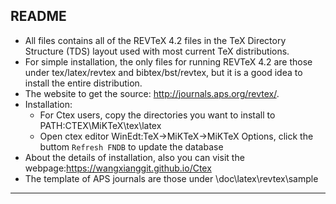 ## README 

* All files contains all of the REVTeX 4.2 files in the TeX Directory Structure (TDS) layout used with most current TeX distributions. 
* For simple installation, the only files for running REVTeX 4.2 are those under tex/latex/revtex and bibtex/bst/revtex, but it is a good idea to install the entire distribution.
* The website to get the source: http://journals.aps.org/revtex/.
* Installation: 
  * For Ctex users, copy the directories you want to install to PATH:CTEX\MiKTeX\tex\latex
  * Open ctex editor WinEdt:TeX->MiKTeX->MiKTeX Options, click the buttom `Refresh FNDB`  to update the database
* About the details of installation, also you can visit the webpage:https://wangxianggit.github.io/Ctex
* The template of APS journals are those under \doc\latex\revtex\sample

---

